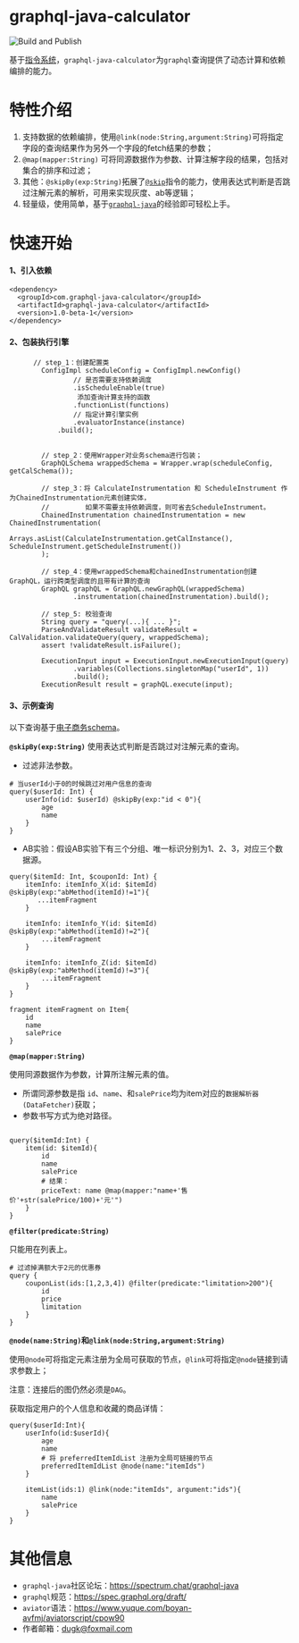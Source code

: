 # graphql-java-calculator

![Build and Publish](https://github.com/dugenkui03/graphql-java-calculator/workflows/Build%20and%20Publish/badge.svg)

基于[指令系统](https://spec.graphql.org/draft/#sec-Language.Directives)，`graphql-java-calculator`为`graphql`查询提供了动态计算和依赖编排的能力。


# 特性介绍

1. 支持数据的依赖编排，使用`@link(node:String,argument:String)`可将指定字段的查询结果作为另外一个字段的fetch结果的参数；
2. `@map(mapper:String)` 可将同源数据作为参数、计算注解字段的结果，包括对集合的排序和过滤；
3. 其他：`@skipBy(exp:String)`拓展了[`@skip`](https://spec.graphql.org/draft/#sec--skip)指令的能力，使用表达式判断是否跳过注解元素的解析，可用来实现灰度、ab等逻辑；
5. 轻量级，使用简单，基于[`graphql-java`](https://github.com/graphql-java/graphql-java)的经验即可轻松上手。



# 快速开始
#### 1、引入依赖
```
<dependency>
  <groupId>com.graphql-java-calculator</groupId>
  <artifactId>graphql-java-calculator</artifactId>
  <version>1.0-beta-1</version>
</dependency>
```

#### 2、包装执行引擎

```
      // step_1：创建配置类
        ConfigImpl scheduleConfig = ConfigImpl.newConfig()
                // 是否需要支持依赖调度
                .isScheduleEnable(true)
                 添加查询计算支持的函数
                .functionList(functions)
                // 指定计算引擎实例
                .evaluatorInstance(instance)
            .build();


        // step_2：使用Wrapper对业务schema进行包装；
        GraphQLSchema wrappedSchema = Wrapper.wrap(scheduleConfig, getCalSchema());

        // step_3：将 CalculateInstrumentation 和 ScheduleInstrument 作为ChainedInstrumentation元素创建实体，
        //         如果不需要支持依赖调度，则可省去ScheduleInstrument。
        ChainedInstrumentation chainedInstrumentation = new ChainedInstrumentation(
                Arrays.asList(CalculateInstrumentation.getCalInstance(), ScheduleInstrument.getScheduleInstrument())
        );

        // step_4：使用wrappedSchema和chainedInstrumentation创建GraphQL，运行跨类型调度的且带有计算的查询
        GraphQL graphQL = GraphQL.newGraphQL(wrappedSchema)
                .instrumentation(chainedInstrumentation).build();
        
        // step_5: 校验查询
        String query = "query(...){ ... }";
        ParseAndValidateResult validateResult = CalValidation.validateQuery(query, wrappedSchema);
        assert !validateResult.isFailure();

        ExecutionInput input = ExecutionInput.newExecutionInput(query)
                .variables(Collections.singletonMap("userId", 1))
                .build();
        ExecutionResult result = graphQL.execute(input);
```

#### 3、示例查询

以下查询基于[电子商务schema](https://github.com/dugenkui03/graphql-java-calculator/blob/main/src/test/resources/eCommerce.graphqls)。

 **`@skipBy(exp:String)`**
使用表达式判断是否跳过对注解元素的查询。

- 过滤非法参数。
```
# 当userId小于0的时候跳过对用户信息的查询
query($userId: Int) { 
    userInfo(id: $userId) @skipBy(exp:"id < 0"){ 
        age
        name
    }
}
```

- AB实验：假设AB实验下有三个分组、唯一标识分别为1、2、3，对应三个数据源。
```
query($itemId: Int, $couponId: Int) { 
    itemInfo: itemInfo_X(id: $itemId) @skipBy(exp:"abMethod(itemId)!=1"){ 
       ...itemFragment 
    }
    
    itemInfo: itemInfo_Y(id: $itemId) @skipBy(exp:"abMethod(itemId)!=2"){ 
        ...itemFragment
    }
    
    itemInfo: itemInfo_Z(id: $itemId) @skipBy(exp:"abMethod(itemId)!=3"){ 
        ...itemFragment
    }
}

fragment itemFragment on Item{
    id
    name
    salePrice
}
```


**`@map(mapper:String)`**

使用同源数据作为参数，计算所注解元素的值。

- 所谓同源参数是指 `id`、`name`、和`salePrice`均为item对应的`数据解析器(DataFetcher)`获取；
- 参数书写方式为绝对路径。

```

query($itemId:Int) {
    item(id: $itemId){
        id
        name
        salePrice
        # 结果：
        priceText: name @map(mapper:"name+'售价'+str(salePrice/100)+'元'")
    }
}
```

**`@filter(predicate:String)`**

只能用在列表上。
```
# 过滤掉满额大于2元的优惠券
query {
    couponList(ids:[1,2,3,4]) @filter(predicate:"limitation>200"){
        id
        price
        limitation 
    }  
}
```

**`@node(name:String)`和`@link(node:String,argument:String)`**

使用`@node`可将指定元素注册为全局可获取的节点，`@link`可将指定`@node`链接到请求参数上；


注意：连接后的图仍然必须是`DAG`。


获取指定用户的个人信息和收藏的商品详情：
```
query($userId:Int){
    userInfo(id:$userId){
        age
        name
        # 将 preferredItemIdList 注册为全局可链接的节点
        preferredItemIdList @node(name:"itemIds")
    }

    itemList(ids:1) @link(node:"itemIds", argument:"ids"){
        name
        salePrice
    }
}
```

# 其他信息

- `graphql-java`社区论坛：https://spectrum.chat/graphql-java
- `graphql`规范：https://spec.graphql.org/draft/
- `aviator`语法：https://www.yuque.com/boyan-avfmj/aviatorscript/cpow90
- 作者邮箱：dugk@foxmail.com
